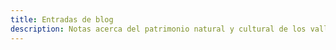 ```yaml
---
title: Entradas de blog
description: Notas acerca del patrimonio natural y cultural de los valles de Merlo y Traslasierra
---
```

